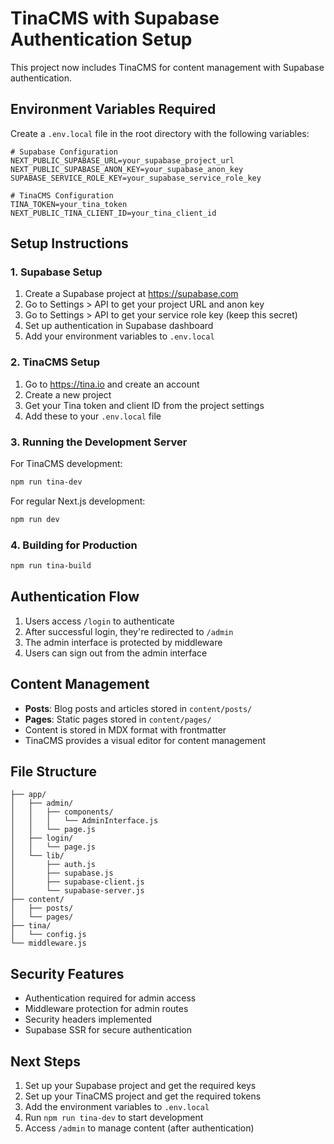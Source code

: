 # TinaCMS with Supabase Authentication Setup

This project now includes TinaCMS for content management with Supabase authentication.

## Environment Variables Required

Create a `.env.local` file in the root directory with the following variables:

```env
# Supabase Configuration
NEXT_PUBLIC_SUPABASE_URL=your_supabase_project_url
NEXT_PUBLIC_SUPABASE_ANON_KEY=your_supabase_anon_key
SUPABASE_SERVICE_ROLE_KEY=your_supabase_service_role_key

# TinaCMS Configuration
TINA_TOKEN=your_tina_token
NEXT_PUBLIC_TINA_CLIENT_ID=your_tina_client_id
```

## Setup Instructions

### 1. Supabase Setup
1. Create a Supabase project at https://supabase.com
2. Go to Settings > API to get your project URL and anon key
3. Go to Settings > API to get your service role key (keep this secret)
4. Set up authentication in Supabase dashboard
5. Add your environment variables to `.env.local`

### 2. TinaCMS Setup
1. Go to https://tina.io and create an account
2. Create a new project
3. Get your Tina token and client ID from the project settings
4. Add these to your `.env.local` file

### 3. Running the Development Server

For TinaCMS development:
```bash
npm run tina-dev
```

For regular Next.js development:
```bash
npm run dev
```

### 4. Building for Production

```bash
npm run tina-build
```

## Authentication Flow

1. Users access `/login` to authenticate
2. After successful login, they're redirected to `/admin`
3. The admin interface is protected by middleware
4. Users can sign out from the admin interface

## Content Management

- **Posts**: Blog posts and articles stored in `content/posts/`
- **Pages**: Static pages stored in `content/pages/`
- Content is stored in MDX format with frontmatter
- TinaCMS provides a visual editor for content management

## File Structure

```
├── app/
│   ├── admin/
│   │   ├── components/
│   │   │   └── AdminInterface.js
│   │   └── page.js
│   ├── login/
│   │   └── page.js
│   └── lib/
│       ├── auth.js
│       ├── supabase.js
│       ├── supabase-client.js
│       └── supabase-server.js
├── content/
│   ├── posts/
│   └── pages/
├── tina/
│   └── config.js
└── middleware.js
```

## Security Features

- Authentication required for admin access
- Middleware protection for admin routes
- Security headers implemented
- Supabase SSR for secure authentication

## Next Steps

1. Set up your Supabase project and get the required keys
2. Set up your TinaCMS project and get the required tokens
3. Add the environment variables to `.env.local`
4. Run `npm run tina-dev` to start development
5. Access `/admin` to manage content (after authentication)

